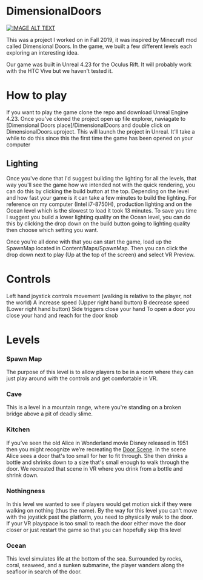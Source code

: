 # DimensionalDoors

[![IMAGE ALT TEXT](http://img.youtube.com/vi/yegCryR3d_E/0.jpg)](http://www.youtube.com/watch?v=yegCryR3d_E "Dimensional Doors VR")

This was a project I worked on in Fall 2019, it was inspired by Minecraft mod called Dimensional Doors. In the game, we built a few different levels each exploring an interesting idea. 

Our game was built in Unreal 4.23 for the Oculus Rift. It will probably work with the HTC Vive but we haven't tested it.

# How to play 
If you want to play the game clone the repo and download Unreal Engine 4.23.
Once you've cloned the project open up file explorer, naviagate to \[Dimensional Doors place\]/DimensionalDoors and double click on DimensionalDoors.uproject.
This will launch the project in Unreal. It'll take a while to do this since this the first time the game has been opened on your computer 
## Lighting
Once you've done that I'd suggest building the lighting for all the levels, that way you'll see the game how we intended not with the quick rendering, you can do this by clicking the build button at the top. Depending on the level and how fast your game is it can take a few minutes to build the lighting. For reference on my computer (Intel i7-8750H), production lighting and on the Ocean level which is the slowest to load it took 13 minutes.
To save you time I suggest you build a lower lighting quality on the Ocean level, you can do this by clicking the drop down on the build button going to lighting quality then choose which setting you want. 

Once you're all done with that you can start the game, load up the SpawnMap located in Content/Maps/SpawnMap. Then you can click the drop down next to play (Up at the top of the screen) and select VR Preview.

# Controls 

Left hand joystick controls movement (walking is relative to the player, not the world)
A increase speed (Upper right hand button)
B decrease speed (Lower right hand button)
Side triggers close your hand
To open a door you close your hand and reach for the door knob

# Levels

### Spawn Map 
The purpose of this level is to allow players to be in a room where they can just play around with the controls and get comfortable in VR.
### Cave 
This is a level in a mountain range, where you're standing on a broken bridge above a pit of deadly slime. 
### Kitchen
If you’ve seen the old Alice in Wonderland movie Disney released in 1951 then you might recognize we’re recreating the [Door Scene](https://www.youtube.com/watch?v=di7dZwidXZU). In the scene Alice sees a door that's too small for her to fit through. She then drinks a bottle and shrinks down to a size that's small enough to walk through the door. We recreated that scene in VR where you drink from a bottle and shrink down.
### Nothingness
In this level we wanted to see if players would get motion sick if they were walking on nothing (thus the name). By the way for this level you can't move with the joystick past the platform, you need to physically walk to the door. If your VR playspace is too small to reach the door either move the door closer or just restart the game so that you can hopefully skip this level
### Ocean
This level simulates life at the bottom of the sea. Surrounded by rocks, coral, seaweed, and a sunken submarine, the player wanders along the seafloor in search of the door. 


